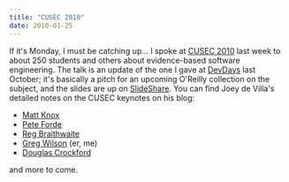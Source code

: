 ```yaml
---
title: "CUSEC 2010"
date: 2010-01-25
---
```

If it's Monday, I must be catching up… I spoke at <a href="http://2010.cusec.net/">CUSEC 2010</a> last week to about 250 students and others about evidence-based software engineering. The talk is an update of the one I gave at <a href="http://www.amiando.com/stackoverflowdevdays-toronto-can.html">DevDays</a> last October; it's basically a pitch for an upcoming O'Reilly collection on the subject, and the slides are up on <a href="http://www.slideshare.net/gvwilson/bits-of-evidence-2338367">SlideShare</a>. You can find Joey de Villa's detailed notes on the CUSEC keynotes on his blog:
<ul>
  <li><a href="http://www.globalnerdy.com/2010/01/24/cusec-2010-keynote-matt-knox-on-weakness/">Matt Knox</a></li>
  <li><a href="http://www.globalnerdy.com/2010/01/25/cusec-2010-keynote-pete-forde-nsfw/">Pete Forde</a></li>
  <li><a href="http://www.globalnerdy.com/2010/01/25/cusec-2010-keynote-reg-braithwaite-beautiful-failure/">Reg Braithwaite</a></li>
  <li><a href="http://blogs.msdn.com/cdndevs/archive/2010/01/26/cusec-2010-keynote-greg-wilson-bits-of-evidence.aspx">Greg Wilson</a> (er, me)</li>
  <li><a href="http://www.globalnerdy.com/2010/02/06/cusec-2010-keynote-douglas-crockford-the-software-crisis-2/">Douglas Crockford</a></li>
</ul>
and more to come.
